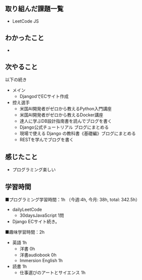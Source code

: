 ## 取り組んだ課題一覧
- LeetCode JS

## わかったこと
- 

## 次やること
以下の続き
- メイン
  - DjangodでECサイト作成
- 控え選手 
  - 米国AI開発者がゼロから教えるPython入門講座
  - 米国AI開発者がゼロから教えるDocker講座
  - 達人に学ぶDB設計指南書を読んでブログを書く
  - Django公式チュートリアル ブログにまとめる
  - 現場で使える Django の教科書《基礎編》ブログにまとめる
  - RESTを学んでブログを書く

## 感じたこと
- プログラミング楽しい

## 学習時間
■プログラミング学習時間：1h （今週:4h, 今月: 38h, total: 342.5h）
- dailyLeetCode
  - 30daysJavaScript 1問
- Django ECサイト続き。

■趣味学習時間：2h
- 英語 1h
  - 洋書 0h
  - 洋書audiobook 0h
  - Immersion English 1h
- 読書 1h
  - 仕事選びのアートとサイエンス 1h
